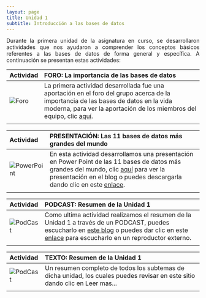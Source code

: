 ```yaml
---
layout: page
title: Unidad 1
subtitle: Introducción a las bases de datos
---
```


<p style="text-align: justify;">Durante la primera unidad de la asignatura en curso, se desarrollaron actividades que nos ayudaron a comprender los conceptos básicos referentes a las bases de datos de forma general y específica. A continuación se presentan estas actividades:</p>

| Actividad | FORO: La importancia de las bases de datos | 
| :------ |:--- |
| ![Foro](https://basededatostec.github.io/img/02foro.png) | La primera actividad desarrollada fue una aportación en el foro del grupo acerca de la importancia de las bases de datos en la vida moderna, para ver la aportación de los miembros del equipo, clic [aquí](https://basededatostec.github.io/2017-02-10-foro/).|
| | |

| Actividad | PRESENTACIÓN: Las 11 bases de datos más grandes del mundo | 
| :------ |:--- |
| ![PowerPoint](https://basededatostec.github.io/img/power.png) | En esta actividad desarrollamos una presentación en Power Point de las 11 bases de datos más grandes del mundo, clic [aquí](https://basededatostec.github.io/2017-02-11-presentacion/ "Presentación en PowerPoint") para ver la presentación en el blog o puedes descargarla dando clic en este [enlace](http://www.tecpachucavirtual.mx/m27/pluginfile.php/598/assignsubmission_file/submission_files/27430/11Bases_De_Datos_M%C3%A1s_Grandes_Del_Mundo.pptx?forcedownload=1 "descarga la presentación"). | 
| | |

| Actividad | PODCAST: Resumen de la Unidad 1 | 
| :------ |:--- |
| ![PodCast](https://basededatostec.github.io/img/pod.png) | Como ultima actividad realizamos el resumen de la Unidad 1 a través de un PODCAST, puedes escucharlo en [este blog](https://basededatostec.github.io/podcast/ "escucha el podcast") o puedes dar clic en este [enlace](https://basededatostec.github.io/img/podcast.mp3 "reproductor externo") para escucharlo en un reproductor externo. | 
| | |

| Actividad | TEXTO: Resumen de la Unidad 1 | 
| :------ |:--- |
| ![PodCast](https://basededatostec.github.io/img/text.png) | Un resumen completo de todos los subtemas de dicha unidad, los cuales puedes revisar en este sitio dando clic en Leer mas...| 
| | |
